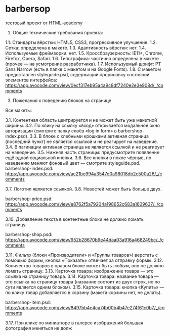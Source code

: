 # barbersop
тестовый проект от HTML-academy

1. Общие технические требования проекта:

1.1. Стандарты вёрстки: HTML5, CSS3, прогрессивное улучшение.
1.2. Сетка: определена в макете.
1.3. Адаптивность вёрстки: нет.
1.4. Используемые фреймворки: нет.
1.5. Кроссбраузерность: IE11+, Chrome, Firefox, Opera, Safari.
1.6. Типографика: частично определена в макете (прочее — на усмотрение
разработчика).
1.7. Используемый шрифт: PT Sans Narrow (есть в папке с макетом и на Google
Fonts).
1.8. С макетом предоставлен styleguide.psd, содержащий прорисовку состояний
элементов интерфейса: https://app.avocode.com/view/0ecf317eb95a4a9c8df7240e2e3e908d/_/comments

3. Пожелания к поведению блоков на странице

Все макеты:

3.1. Контентная область центрируется и не может быть уже макетной ширины.
3.2. По клику на ссылку «вход» открывается модальное окно авторизации (смотрите
папку слоёв «log in form» в barbershop-index.psd).
3.3. В блоке с хлебными крошками активная страница (последний пункт) не
является ссылкой и не реагирует на наведение.
3.4. В пагинации активная страница не является ссылкой и не реагирует на
наведение.
3.5. Нижняя часть страницы: предусмотрите появление ещё одной социальной
кнопки.
3.6. Все кнопки в покое чёрные, по наведению меняют фоновый цвет — смотрите
styleguide.psd.
barbershop-index.psd: https://app.avocode.com/view/ac21be994a3547d0a98018db2c500a26/_/comments

3.7. Логотип является ссылкой.
3.8. Новостей может быть больше двух.

barbershop-price.psd: https://app.avocode.com/view/e8762f5a79204a198652c683a1609637/_/comments

3.10. Добавление текста в контентные блоки не должно ломать страницу.

barbershop-shop.psd: https://app.avocode.com/view/952b28670b9e44daa03a916a468249bc/_/comments

3.11. Фильтр (блоки «Производители» и «Группы товаров») верстать с помощью
формы, кнопка «Показать» отвечает за отправку формы.
3.12. Количество товаров в правом блоке может быть любым, оно не должно ломать
страницу.
3.13. Карточка товара: изображение товара — это ссылка на страницу товара.
3.14. Карточка товара: название товара — это ссылка на страницу товара (название
состоит из двух строк, но по сути является одним блоком).
3.15. Карточка товара: кнопка «Купить» — по клику товар добавляется в корзину
(макета корзины нет, не делать).

barbershop-item.psd: https://app.avocode.com/view/8497bb4e4ca74b00b4b47e274f61c0b7/_/comments

3.17. При клике по миниатюре в галерее изображений большая фотография
меняться не долж

